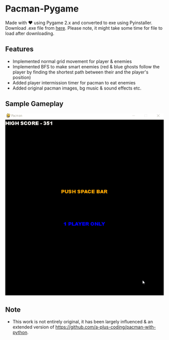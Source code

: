 # Pacman-Pygame
Made with ❤️ using Pygame 2.x and converted to exe using Pyinstaller. Download .exe file from [here](https://github.com/kushagra219/Pacman-Pygame/blob/main/pacman.exe?raw=true). Please note, it might take some time for file to load after downloading. 

## Features 
* Implemented normal grid movement for player & enemies
* Implemented BFS to make smart enemies (red & blue ghosts follow the player by finding the shortest path between their and the player's position)
* Added player intermission timer for pacman to eat enemies
* Added original pacman images, bg music & sound effects etc.

## Sample Gameplay
<img src="assets/Demo.gif">

## Note
* This work is not entirely original, it has been largely influenced & an extended version of https://github.com/a-plus-coding/pacman-with-python. 
